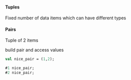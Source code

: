 
#### Tuples

Fixed number of data items which can have different types

#### Pairs

Tuple of 2 items

build pair and access values
```sml
val nice_pair = (1,2);

#1 nice_pair;
#2 nice_pair;
```

